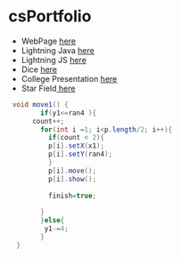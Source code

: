# csPortfolio

* WebPage [here](https://johnsonscj.github.io/TestWeb/climbPage/dogPage.html)
* Lightning Java [here](https://johnsonscj.github.io/lightning2/)
* Lightning JS [here]()
* Dice [here](https://johnsonscj.github.io/dice3/)
* College Presentation [here ](https://docs.google.com/presentation/d/1HHA8QrvBxTzIS_Zrj4j_ggZQLk0quPHLBQY8wYFpZdA/edit?usp=sharing)
* Star Field[ here ]( https://johnsonscj.github.io/starfield5/)

```Java
 void move1() {
        if(y1<=ran4 ){
      count++;
        for(int i =1; i<p.length/2; i++){
          if(count < 2){
          p[i].setX(x1);
          p[i].setY(ran4);
          }
          p[i].move();
          p[i].show();
          
          finish=true;
         
        }     
        }else{
         y1-=4;       
        }   
  }
```
```Java

```
